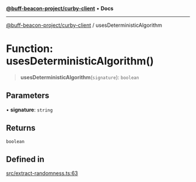 [**@buff-beacon-project/curby-client**](../index.md) • **Docs**

***

[@buff-beacon-project/curby-client](../index.md) / usesDeterministicAlgorithm

# Function: usesDeterministicAlgorithm()

> **usesDeterministicAlgorithm**(`signature`): `boolean`

## Parameters

• **signature**: `string`

## Returns

`boolean`

## Defined in

[src/extract-randomness.ts:63](https://github.com/buff-beacon-project/curby-js-client/blob/ad263e3f2ef194a96a0a2fa193e82c0d10bbd65c/src/extract-randomness.ts#L63)
